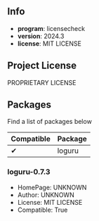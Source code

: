 ## Info

- **program**: licensecheck
- **version**: 2024.3
- **license**: MIT LICENSE

## Project License

PROPRIETARY LICENSE

## Packages

Find a list of packages below

|Compatible|Package|
|:--|:--|
|✔|loguru|

### loguru-0.7.3

- HomePage: UNKNOWN
- Author: UNKNOWN
- License: MIT LICENSE
- Compatible: True


